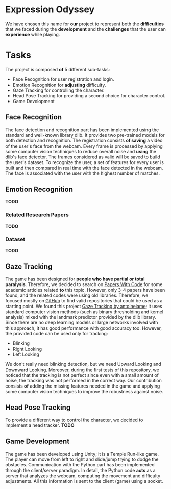 # Expression Odyssey

We have chosen this name for **our** project to represent both the **difficulties** that we faced during the **development** and the **challenges** that the user can **experience** while playing.

# Tasks
The project is composed **of** 5 different sub-tasks:
- Face Recognition for user registration and login.
- Emotion Recognition for **adjusting** difficulty.
- Gaze Tracking for controlling the character.
- Head Pose Tracking for providing a second choice for character control.
- Game Development

## Face Recognition
The face detection and recognition part has been implemented using the standard and well-known library dlib. It provides two pre-trained models for both detection and recognition. The registration consists **of saving** a video of the user's face from the webcam. Every frame is processed by applying some computer vision techniques to reduce overall noise and **using** the dlib's face detector. The frames considered as valid will be saved to build the user's dataset. To recognize the user, a set of features for every user is built and then compared in real time with the face detected in the webcam. The face is associated with the user with the highest number of matches.

## Emotion Recognition
**TODO**

### Related Research Papers
**TODO**

### Dataset
**TODO**

## Gaze Tracking
The game has been designed for **people who have partial or total paralysis**. Therefore, we decided to search on [Papers With Code](https://paperswithcode.com/) for some academic articles related **to** this topic. However, only 3-4 papers have been found, and the related codes were using old libraries. Therefore, we focused mostly on [GitHub](https://github.com/) to find valid repositories that could be used as a starting point. We found this project [Gaze Tracking by antoinelame](https://github.com/antoinelame/GazeTracking); it uses standard computer vision methods (such as binary thresholding and kernel analysis) mixed with the landmark predictor provided by the dlib library. Since there are no deep learning models or large networks involved with this approach, it has good performance with good accuracy too. However, the provided code can be used only for tracking:
- Blinking
- Right Looking
- Left Looking

We don't really need blinking detection, but we need Upward Looking and Downward Looking. Moreover, during the first tests of this repository, we noticed that the tracking is not perfect since even with a small amount of noise, the tracking was not performed in the correct way. Our contribution consists **of** adding the missing features needed in the game and applying some computer vision techniques to improve the robustness against noise.

## Head Pose Tracking
To provide a different way to control the character, we decided to implement a head tracker. **TODO**

## Game Development
The game has been developed using Unity; it is a Temple Run-like game. The player can move from left to right and slide/jump trying to dodge the obstacles. Communication with the Python part has been implemented through the client/server paradigm. In detail, the Python code **acts** as a server that analyzes the webcam, computing the movement and difficulty adjustments. All this information is sent to the client (game) using a socket.